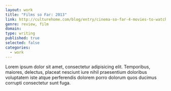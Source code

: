 ```yaml
---
layout: work
title: "Films so Far: 2013"
link: http://culturehome.com/blog/entry/cinema-so-far-4-movies-to-watch-in-2013/
genre: review, film
domain: 
type: writing
published: true
selected: false
categories:
  - work
---
```


Lorem ipsum dolor sit amet, consectetur adipisicing elit. Temporibus, maiores, delectus, placeat nesciunt iure nihil praesentium doloribus voluptatem iste atque perferendis dolorem porro dolorum quos ducimus corrupti consectetur sunt fuga.